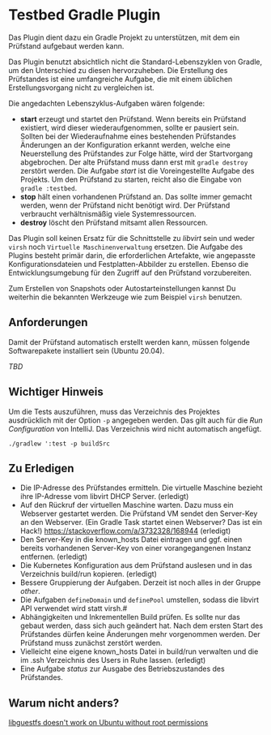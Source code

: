# Testbed Gradle Plugin

Das Plugin dient dazu ein Gradle Projekt zu unterstützen, mit dem
ein Prüfstand aufgebaut werden kann.

Das Plugin benutzt absichtlich nicht die Standard-Lebenszyklen von Gradle,
um den Unterschied zu diesen hervorzuheben. Die Erstellung des Prüfstandes
ist eine umfangreiche Aufgabe, die mit einem üblichen Erstellungsvorgang
nicht zu vergleichen ist.

Die angedachten Lebenszyklus-Aufgaben wären folgende:

* **start** erzeugt und startet den Prüfstand. Wenn bereits ein
Prüfstand existiert, wird dieser wiederaufgenommen, sollte er pausiert sein.
  Sollten bei der Wiederaufnahme eines bestehenden Prüfstandes Änderungen an 
  der Konfiguration erkannt werden, welche eine Neuerstellung des 
  Prüfstandes zur Folge hätte, wird der Startvorgang abgebrochen. Der alte 
  Prüfstand muss dann erst mit `gradle destroy` zerstört werden.
  Die Aufgabe *start* ist die Voreingestellte Aufgabe des Projekts. Um den 
  Prüfstand zu starten, reicht also die Eingabe von `gradle :testbed`.
* **stop** hält einen vorhandenen Prüfstand an. Das sollte immer gemacht 
  werden, wenn der Prüfstand nicht benötigt wird. Der Prüfstand verbraucht 
  verhältnismäßig viele Systemressourcen.
* **destroy** löscht den Prüfstand mitsamt allen Ressourcen.

Das Plugin soll keinen Ersatz für die Schnittstelle zu *libvirt* sein und 
weder `virsh` noch `Virtuelle Maschinenverwaltung` ersetzen. Die Aufgabe des 
Plugins besteht primär darin, die erforderlichen Artefakte, wie angepasste 
Konfigurationsdateien und Festplatten-Abbilder zu erstellen. Ebenso die 
Entwicklungsumgebung für den Zugriff auf den Prüfstand vorzubereiten.

Zum Erstellen von Snapshots oder Autostarteinstellungen kannst Du weiterhin 
die bekannten Werkzeuge wie zum Beispiel `virsh` benutzen.

## Anforderungen

Damit der Prüfstand automatisch erstellt werden kann, müssen folgende 
Softwarepakete installiert sein (Ubuntu 20.04).

*TBD*

## Wichtiger Hinweis

Um die Tests auszuführen, muss das Verzeichnis des
Projektes ausdrücklich mit der Option `-p` angegeben 
werden. Das gilt auch für die *Run Configuration* von
IntelliJ. Das Verzeichnis wird nicht automatisch 
angefügt.

```shell
./gradlew ':test -p buildSrc
```


## Zu Erledigen

  * Die IP-Adresse des Prüfstandes ermitteln. Die virtuelle Maschine 
    bezieht ihre IP-Adresse vom libvirt DHCP Server. (erledigt)
  * Auf den Rückruf der virtuellen Maschine warten. Dazu muss ein 
    Webserver gestartet werden. Die Prüfstand VM sendet den Server-Key
    an den Webserver. (Ein Gradle Task startet einen Webserver? Das ist ein 
    Hack!) https://stackoverflow.com/a/3732328/168944 (erledigt)
  * Den Server-Key in die known_hosts Datei eintragen und ggf. einen bereits 
    vorhandenen Server-Key von einer vorangegangenen Instanz entfernen. 
    (erledigt)
  * Die Kubernetes Konfiguration aus dem Prüfstand auslesen und in das 
    Verzeichnis build/run kopieren. (erledigt)
  * Bessere Gruppierung der Aufgaben. Derzeit ist noch alles in der Gruppe 
    *other*.
  * Die Aufgaben `defineDomain` und `definePool` umstellen, sodass die 
    libvirt API verwendet wird statt virsh.#
  * Abhängigkeiten und Inkrementellen Build prüfen. Es sollte nur das gebaut 
    werden, dass sich auch geändert hat. Nach dem ersten Start des 
    Prüfstandes dürfen keine Änderungen mehr vorgenommen werden. Der 
    Prüfstand muss zunächst zerstört werden.
  * Vielleicht eine eigene known_hosts Datei in build/run verwalten und die 
    im .ssh Verzeichnis des Users in Ruhe lassen. (erledigt)
  * Eine Aufgabe *status* zur Ausgabe des Betriebszustandes des 
    Prüfstandes.
    
## Warum nicht anders?


[libguestfs doesn't work on Ubuntu without root permissions](https://bugs.launchpad.net/fuel/+bug/1467579) 
